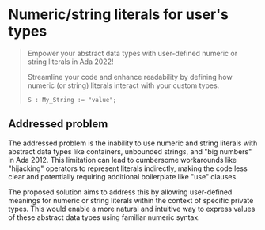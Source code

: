 # Numeric/string literals for user's types

> Empower your abstract data types with user-defined numeric or string literals
> in Ada 2022!
>
> Streamline your code and enhance readability by defining how numeric (or
> string) literals interact with your custom types.
>
>     S : My_String := "value";

## Addressed problem

The addressed problem is the inability to use numeric and string literals with
abstract data types like containers, unbounded strings, and "big numbers" in
Ada 2012. This limitation can lead to cumbersome workarounds like "hijacking"
operators to represent literals indirectly, making the code less clear and
potentially requiring additional boilerplate like "use" clauses.

The proposed solution aims to address this by allowing user-defined meanings for
numeric or string literals within the context of specific private types. This
would enable a more natural and intuitive way to express values of these
abstract data types using familiar numeric syntax.
